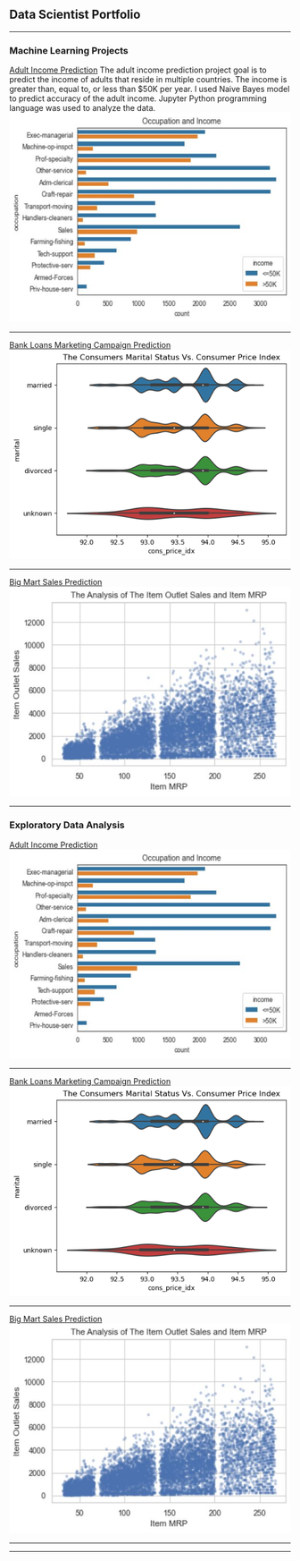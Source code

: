 ## Data Scientist Portfolio

---

### Machine Learning Projects 

[Adult Income Prediction](/sample_page)
The adult income prediction project goal is to predict the income of adults that reside in multiple countries. The income is greater than, equal to, or less than $50K per year. I used Naive Bayes model to predict accuracy of the adult income. Jupyter Python programming language was used to analyze the data.
<img src="images/aip4.jpg?raw=true"/> 

---
[Bank Loans Marketing Campaign Prediction](/pdf/sample_presentation.pdf)
<img src="images/bank.jpg?raw=true"/>

---
[Big Mart Sales Prediction](http://example.com/)
<img src="images/bigm1.jpg?raw=true"/>

---

### Exploratory Data Analysis

[Adult Income Prediction](/sample_page)
<img src="images/aip4.jpg?raw=true"/> 

---
[Bank Loans Marketing Campaign Prediction](/pdf/sample_presentation.pdf)
<img src="images/bank.jpg?raw=true"/>

---
[Big Mart Sales Prediction](http://example.com/)
<img src="images/bigm1.jpg?raw=true"/>

---




---

